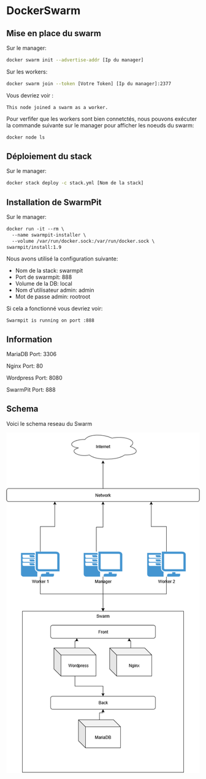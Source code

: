 # DockerSwarm

## Mise en place du swarm
Sur le manager:
```bash
docker swarm init --advertise-addr [Ip du manager]
```
Sur les workers:
```bash
docker swarm join --token [Votre Token] [Ip du manager]:2377
```
Vous devriez voir : 
```
This node joined a swarm as a worker.
```
Pour verfifer que les workers sont bien connetctés, nous pouvons exécuter la commande suivante 
sur le manager pour afficher les noeuds du swarm:
```bash
docker node ls
```
## Déploiement du stack
Sur le manager:
```bash
docker stack deploy -c stack.yml [Nom de la stack]
```
## Installation de SwarmPit
Sur le manager: 
```
docker run -it --rm \
  --name swarmpit-installer \
  --volume /var/run/docker.sock:/var/run/docker.sock \
swarmpit/install:1.9
```

Nous avons utilisé la configuration suivante:
- Nom de la stack: swarmpit
- Port de swarmpit: 888
- Volume de la DB: local
- Nom d'utilisateur admin: admin
- Mot de passe admin: rootroot

Si cela a fonctionné vous devriez voir:
```
Swarmpit is running on port :888
```

## Information

MariaDB Port: 3306

Nginx Port: 80 

Wordpress Port: 8080 

SwarmPit Port: 888

## Schema

Voici le schema reseau du Swarm

![Schema du projet](./schema/Reseau.png)

